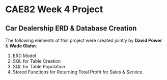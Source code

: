 # CAE82 Week 4 Project

## Car Dealership ERD & Database Creation

The following elements of this project were created jointly by **David Power** & **Wade Glahn**:

1. ERD Model
2. SQL for Table Creation
3. SQL for Table Population
4. Stored Functions for Returning Total Profit for Sales & Service.